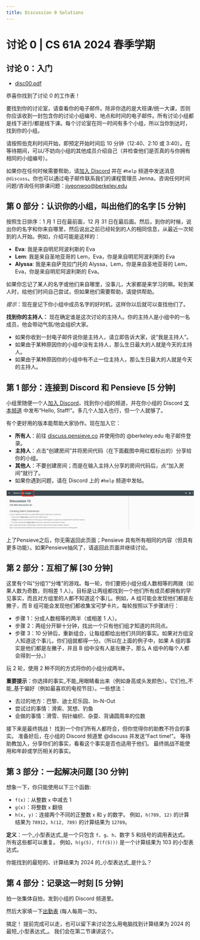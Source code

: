 ```yaml
---
title: Discussion 0 Solutions
---
```


# 讨论 0 | CS 61A 2024 春季学期

## 讨论 0：入门

-   [disc00.pdf](/resource/cs61a/disc00.pdf)

恭喜你找到了讨论 0 的工作表！

要找到你的讨论室，请查看你的电子邮件。除非你选的是大班课/统一大课，否则你应该收到一封包含你的讨论小组编号、地点和时间的电子邮件。所有讨论小组都是线下进行/都是线下课。每个讨论室在同一时间有多个小组，所以当你到达时，找到你的小组。

请按照伯克利时间开始，即预定开始时间后 10 分钟（12:40、2:10 或 3:40）。在等待期间，可以/不妨向小组的其他成员介绍自己（并检查他们是否真的与你拥有相同的小组编号）。

如果你在任何时候需要帮助，请[加入 Discord](https://cs61a.org/articles/discord) 并在 `#help` 频道中发送消息 `@discuss`。你也可以通过电子邮件联系我们的课程管理员 Jenna，咨询任何时间问题/咨询任何排课问题：jiyeonwoo@berkeley.edu

## 第 0 部分：认识你的小组，叫出他们的名字 \[5 分钟]

按照生日排序：1 月 1 日在最前面，12 月 31 日在最后面。然后，到你的时候，说出你的名字和你来自哪里，然后说出之前已经轮到的人的相同信息，从最近一次轮到的人开始。例如，介绍可能是这样的：

-   **Eva**: 我是来自明尼阿波利斯的 Eva
-   **Lem**: 我是来自圣地亚哥的 Lem，Eva，你是来自明尼阿波利斯的 Eva
-   **Alyssa**: 我是来自萨克拉门托的 Alyssa，Lem，你是来自圣地亚哥的 Lem，Eva，你是来自明尼阿波利斯的 Eva。

如果你忘记了某人的名字或他们来自哪里，没事儿，大家都是来学习的嘛。轮到某人时，给他们时间自己尝试，但如果他们需要帮助，请提供帮助。

_提示_：现在是记下你小组中成员名字的好时机，这样你以后就可以查找他们了。

**找到你的主持人：** 现在确定谁是这次讨论的主持人。你的主持人是小组中的一名成员，他会带动气氛/他会组织大家。

-   如果你收到一封电子邮件说你是主持人，请立即告诉大家，说“我是主持人”。
-   如果由于某种原因你的小组中没有主持人，那么生日最大的人就是今天的主持人。
-   如果由于某种原因你的小组中有不止一位主持人，那么生日最大的人就是今天的主持人。

## 第 1 部分：连接到 Discord 和 Pensieve \[5 分钟]

小组里随便一个人[加入 Discord](https://cs61a.org/articles/discord)，找到你小组的频道，并在你小组的 Discord [文本频道](https://support.discord.com/hc/en-us/articles/4412085582359-Text-Channels-Text-Chat-In-Voice-Channels#h_01FMJT412WBX1MR4HDYNR8E95X) 中发布“Hello, Staff!”。多几个人加入也行，但一个人就够了。

有个更好用的版本能帮助大家协作。现在加入它：

-   **所有人**：前往 [discuss.pensieve.co](http://discuss.pensieve.co/) 并使用你的 @berkeley.edu 电子邮件登录。
-   **主持人**：点击“创建房间”并将房间代码（在下面截图中用红框标出的）分享给你的小组。
-   **其他人**：不要创建房间；而是在输入主持人分享的房间代码后，点“加入房间”就行了。
-   如果你遇到问题，请在 Discord 上的 `#help` 频道中发帖。

![Pensieve 房间](/img/cs61a/img3.png)

上了Pensieve之后，你无需返回此页面；Pensieve 具有所有相同的内容（但具有更多功能）。如果Pensieve抽风了，请返回此页面并继续讨论。

## 第 2 部分：互相了解 \[30 分钟]

这里有个叫“分组”/“分堆”的游戏。每一轮，你们要把小组分成人数相等的两拨（如果人数为奇数，则相差 1 人）。目标是让两组都找到一个他们所有成员都拥有的罕见事实，而且对方组里的人都不知道这个事儿。例如，A 组可能会发现他们都是左撇子，而 B 组可能会发现他们都收集宝可梦卡片。每轮按照以下步骤进行：

-   步骤 1：分成人数相等的两半（或相差 1 人）。
-   步骤 2：两组分开聊十分钟，找出一个只有他们组才知道的共同点。
-   步骤 3：10 分钟后，重新组合，让每组都给出他们共同的事实。如果对方组没人知道这个事儿，你们组就都得一分。（所以在上面的例子中，如果 A 组的事实是他们都是左撇子，并且 B 组中没有人是左撇子，那么 A 组中的每个人都会得到一分。）

玩 2 轮，使用 2 种不同的方式将你的小组分成两半。

**重要提示**：你选择的事实_不能_用眼睛看出来（例如身高或头发颜色）。它们也_不能_基于偏好（例如最喜欢的电视节目）。一些想法：
-   去过的地方：巴黎、迪士尼乐园、In-N-Out
-   尝试过的事情：滑索、冥想、钓鱼
-   会做的事情：滑雪、钩针编织、杂耍、背诵圆周率的位数

接下来是最终挑战！ 找到一个你们所有人都符合，但你觉得你的助教不符合的事实。 准备好后，在小组的 Discord 频道里 @discuss 并发送“Fact time!”。 等待助教加入，分享你们的事实，看看这个事实是否也适用于他们。 最终挑战不能使用和年龄或学历相关的事实。

## 第 3 部分：一起解决问题 \[30 分钟]

想象一下，你只能使用以下三个函数:

-   `f(x)`：从整数 `x` 中减去 1
-   `g(x)`：将整数 `x` 翻倍
-   `h(x, y)`：连接两个不同的正整数 `x` 和 `y` 的数字。 例如，`h(789, 12)` 的计算结果为 `78912`，`h(12, 789)` 的计算结果为 `12789`。

**定义**：一个_小型表达式_是一个只包含 `f`、`g`、`h`、数字 5 和括号的调用表达式。 所有这些都可以重复。 例如，`h(g(5), f(f(5)))` 是一个计算结果为 103 的小型表达式。

你能找到的最短的、计算结果为 2024 的_小型表达式_是什么？

## 第 4 部分：记录这一时刻 \[5 分钟]

拍一张集体自拍，发到小组的 Discord 频道里。

然后大家填一下[出勤表](https://forms.gle/yH4KNcMN4VSd6mGG6) (每人每周一次)。

搞定！ 提前完成可以走，也可以留下来讨论怎么用电脑找到计算结果为 2024 的最短_小型表达式_。 我们会在第二节课讲这个。
